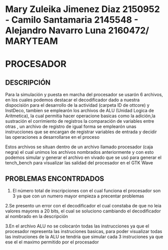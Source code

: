  Mary Zuleika Jimenez Diaz 2150952 - Camilo Santamaria 2145548 - Alejandro Navarro Luna 2160472/ MARYTEAM 
================
PROCESADOR
================
DESCRIPCIÓN
----------------

Para la simulación y puesta en marcha del procesador se usarón 6 archivos, en los cuales podemos destacar
el decodificador dado a nuestra dispocisión para el desarrollo de la actividad  (carpeta ID de ottcore) y InstDeco, 
tambien se emplearón los archivos de ALU (Unidad Logica de Aritmetica), la cual permitia hacer operacione
basicas como la adición,la sustración el corrimiento de registros la comparación de variables entre otras ,
un archivo de registro de igual forma se emplearón unas instrucciones que se encargan de registrar variables 
de entrada y decidir las operaciones a desarrollarse en el proceso

Estos archivos se situan dentro de un archivo llamado procesador (caja negra) el cual unimos los archivos nombrados
anteriormente y con esto podemos simular y generar el  archivo en vivado que se usó para generar el tench_bench para 
visualizar las salidad del procesador en el GTK Wave

PROBLEMAS ENCONTRDADOS
----------------------
1. El número total de inscripciones con el cual funciona el procesador son 3 ya que con un numero mayor empieza a precentar
problemas

2.Se presento un error con el decodificador el cual constaba  de que no leia valores mayores a 20 bits, el cual se soluciono
cambiando el decodificador al nombrado en la descripción

3.En el archivo ALU no se colocarón todas las instrucciones ya que el procesador representa las instruciones basicas, 
para poder visualizar todas las instruciones de la ALU se tendria que simular cada 3 instruciones ya que ese el el maximo
permitido por el procesador


